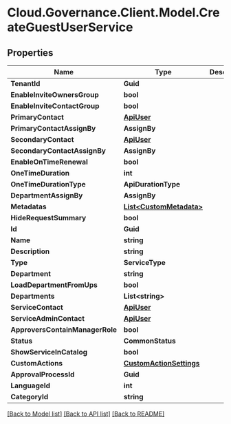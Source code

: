 # Cloud.Governance.Client.Model.CreateGuestUserService
## Properties

Name | Type | Description | Notes
------------ | ------------- | ------------- | -------------
**TenantId** | **Guid** |  | [optional] 
**EnableInviteOwnersGroup** | **bool** |  | [optional] 
**EnableInviteContactGroup** | **bool** |  | [optional] 
**PrimaryContact** | [**ApiUser**](ApiUser.md) |  | [optional] 
**PrimaryContactAssignBy** | **AssignBy** |  | [optional] 
**SecondaryContact** | [**ApiUser**](ApiUser.md) |  | [optional] 
**SecondaryContactAssignBy** | **AssignBy** |  | [optional] 
**EnableOnTimeRenewal** | **bool** |  | [optional] 
**OneTimeDuration** | **int** |  | [optional] 
**OneTimeDurationType** | **ApiDurationType** |  | [optional] 
**DepartmentAssignBy** | **AssignBy** |  | [optional] 
**Metadatas** | [**List&lt;CustomMetadata&gt;**](CustomMetadata.md) |  | [optional] 
**HideRequestSummary** | **bool** |  | [optional] 
**Id** | **Guid** |  | [optional] 
**Name** | **string** |  | [optional] 
**Description** | **string** |  | [optional] 
**Type** | **ServiceType** |  | [optional] 
**Department** | **string** |  | [optional] 
**LoadDepartmentFromUps** | **bool** |  | [optional] 
**Departments** | **List&lt;string&gt;** |  | [optional] 
**ServiceContact** | [**ApiUser**](ApiUser.md) |  | [optional] 
**ServiceAdminContact** | [**ApiUser**](ApiUser.md) |  | [optional] 
**ApproversContainManagerRole** | **bool** |  | [optional] 
**Status** | **CommonStatus** |  | [optional] 
**ShowServiceInCatalog** | **bool** |  | [optional] 
**CustomActions** | [**CustomActionSettings**](CustomActionSettings.md) |  | [optional] 
**ApprovalProcessId** | **Guid** |  | [optional] 
**LanguageId** | **int** |  | [optional] 
**CategoryId** | **string** |  | [optional] 

[[Back to Model list]](../README.md#documentation-for-models) [[Back to API list]](../README.md#documentation-for-api-endpoints) [[Back to README]](../README.md)

